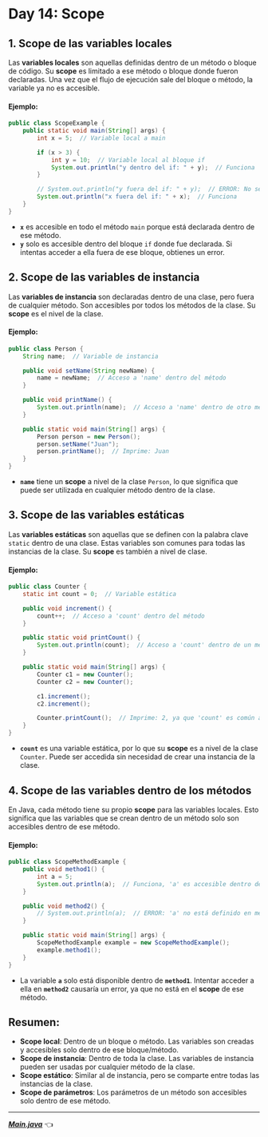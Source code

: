 # **Day 14: Scope**

## 1. **Scope de las variables locales**

Las **variables locales** son aquellas definidas dentro de un método o bloque de código. Su **scope** es limitado a ese método o bloque donde fueron declaradas. Una vez que el flujo de ejecución sale del bloque o método, la variable ya no es accesible.

#### Ejemplo:

```java
public class ScopeExample {
    public static void main(String[] args) {
        int x = 5;  // Variable local a main

        if (x > 3) {
            int y = 10;  // Variable local al bloque if
            System.out.println("y dentro del if: " + y);  // Funciona
        }

        // System.out.println("y fuera del if: " + y);  // ERROR: No se puede acceder a 'y' fuera del if
        System.out.println("x fuera del if: " + x);  // Funciona
    }
}
```

* **`x`** es accesible en todo el método `main` porque está declarada dentro de ese método.
* **`y`** solo es accesible dentro del bloque `if` donde fue declarada. Si intentas acceder a ella fuera de ese bloque, obtienes un error.

## 2. **Scope de las variables de instancia**

Las **variables de instancia** son declaradas dentro de una clase, pero fuera de cualquier método. Son accesibles por todos los métodos de la clase. Su **scope** es el nivel de la clase.

#### Ejemplo:

```java
public class Person {
    String name;  // Variable de instancia

    public void setName(String newName) {
        name = newName;  // Acceso a 'name' dentro del método
    }

    public void printName() {
        System.out.println(name);  // Acceso a 'name' dentro de otro método
    }

    public static void main(String[] args) {
        Person person = new Person();
        person.setName("Juan");
        person.printName();  // Imprime: Juan
    }
}
```

* **`name`** tiene un **scope** a nivel de la clase `Person`, lo que significa que puede ser utilizada en cualquier método dentro de la clase.

## 3. **Scope de las variables estáticas**

Las **variables estáticas** son aquellas que se definen con la palabra clave `static` dentro de una clase. Estas variables son comunes para todas las instancias de la clase. Su **scope** es también a nivel de clase.

#### Ejemplo:

```java
public class Counter {
    static int count = 0;  // Variable estática

    public void increment() {
        count++;  // Acceso a 'count' dentro del método
    }

    public static void printCount() {
        System.out.println(count);  // Acceso a 'count' dentro de un método estático
    }

    public static void main(String[] args) {
        Counter c1 = new Counter();
        Counter c2 = new Counter();

        c1.increment();
        c2.increment();

        Counter.printCount();  // Imprime: 2, ya que 'count' es común a todas las instancias
    }
}
```

* **`count`** es una variable estática, por lo que su **scope** es a nivel de la clase `Counter`. Puede ser accedida sin necesidad de crear una instancia de la clase.

## 4. **Scope de las variables dentro de los métodos**

En Java, cada método tiene su propio **scope** para las variables locales. Esto significa que las variables que se crean dentro de un método solo son accesibles dentro de ese método.

#### Ejemplo:

```java
public class ScopeMethodExample {
    public void method1() {
        int a = 5;
        System.out.println(a);  // Funciona, 'a' es accesible dentro de method1
    }

    public void method2() {
        // System.out.println(a);  // ERROR: 'a' no está definido en method2
    }

    public static void main(String[] args) {
        ScopeMethodExample example = new ScopeMethodExample();
        example.method1();
    }
}
```

* La variable **`a`** solo está disponible dentro de **`method1`**. Intentar acceder a ella en **`method2`** causaría un error, ya que no está en el **scope** de ese método.

## Resumen:

* **Scope local**: Dentro de un bloque o método. Las variables son creadas y accesibles solo dentro de ese bloque/método.
* **Scope de instancia**: Dentro de toda la clase. Las variables de instancia pueden ser usadas por cualquier método de la clase.
* **Scope estático**: Similar al de instancia, pero se comparte entre todas las instancias de la clase.
* **Scope de parámetros**: Los parámetros de un método son accesibles solo dentro de ese método.

---

[***Main.java***](./src/Main.java) 👈